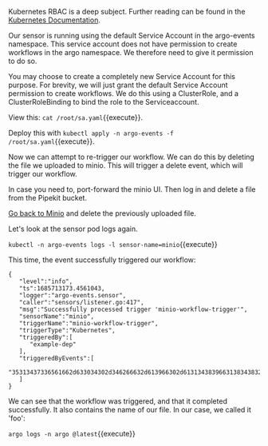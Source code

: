 Kubernetes RBAC is a deep subject. Further reading can be found in the [Kubernetes Documentation](https://kubernetes.io/docs/reference/access-authn-authz/rbac/).

Our sensor is running using the default Service Account in the argo-events namespace. This service account does not have permission to create workflows in the argo namespace. We therefore need to give it permission to do so.

You may choose to create a completely new Service Account for this purpose. For brevity, we will just grant the default Service Account permission to create workflows. We do this using a ClusterRole, and a ClusterRoleBinding to bind the role to the Serviceaccount.

View this: `cat /root/sa.yaml`{{execute}}.

Deploy this with `kubectl apply -n argo-events -f /root/sa.yaml`{{execute}}.


Now we can attempt to re-trigger our workflow. We can do this by deleting the file we uploaded to minio. This will trigger a delete event, which will trigger our workflow.

In case you need to, port-forward the minio UI. Then log in and delete a file from the Pipekit bucket.

[Go back to Minio]({{TRAFFIC_HOST1_9001}}) and delete the previously uploaded file.


Let's look at the sensor pod logs again.

`kubectl -n argo-events logs -l sensor-name=minio`{{execute}}

This time, the event successfully triggered our workflow:

```
{
   "level":"info",
   "ts":1685713173.4561043,
   "logger":"argo-events.sensor",
   "caller":"sensors/listener.go:417",
   "msg":"Successfully processed trigger 'minio-workflow-trigger'",
   "sensorName":"minio",
   "triggerName":"minio-workflow-trigger",
   "triggerType":"Kubernetes",
   "triggeredBy":[
      "example-dep"
   ],
   "triggeredByEvents":[
      "35313437336561662d633034302d346266632d613966302d613134383966313834383230"
   ]
}
```

We can see that the workflow was triggered, and that it completed successfully. It also contains the name of our file. In our case, we called it 'foo':

`argo logs -n argo @latest`{{execute}}
